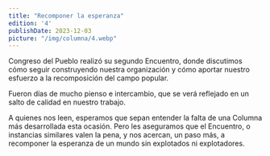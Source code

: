 ```yaml
---
title: "Recomponer la esperanza"
edition: '4'
publishDate: 2023-12-03
picture: "/img/columna/4.webp"
---
```

Congreso del Pueblo realizó su segundo Encuentro, donde discutimos cómo seguir construyendo nuestra organización y cómo aportar nuestro esfuerzo a la recomposición del campo popular.

Fueron días de mucho pienso e intercambio, que se verá reflejado en un salto de calidad en nuestro trabajo.

A quienes nos leen, esperamos que sepan entender la falta de una Columna más desarrollada esta ocasión. Pero les aseguramos que el Encuentro, o instancias similares valen la pena, y nos acercan, un paso más, a recomponer la esperanza de un mundo sin explotados ni explotadores.